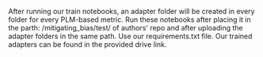 After running our train notebooks, an adapter folder will be created in every folder for every PLM-based metric. Run these notebooks after placing it in the parth:  /mitigating_bias/test/ of authors' repo and   after uploading the adapter folders in the same path. Use our requirements.txt file. Our trained adapters can be found in the provided drive link.
